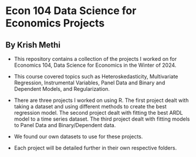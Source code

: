 # Econ 104 Data Science for Economics Projects
## By Krish Methi

* This repository contains a collection of the projects I worked on for Economics 104, Data Science for Economics in the Winter of 2024. 

* This course covered topics such as Heteroskedasticity, Multivariate Regression, Instrumental Variables, Panel Data and Binary and Dependent Models, and Regularization.

* There are three projects I worked on using R. The first project dealt with taking a dataset and using different methods to create the best regression model. The second project dealt with fitting the best ARDL model to a time series dataset. The third project dealt with fitting models to Panel Data and Binary/Dependent data.

* We found our own datasets to use for these projects.

* Each project will be detailed further in their own respective folders. 
